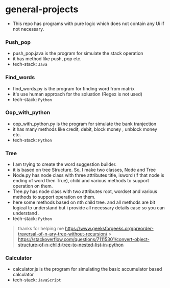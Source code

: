 # general-projects

- This repo has programs with pure logic which does not contain any Ui if not necessary.

### Push_pop

- push_pop.java is the program for simulate the stack operation
- it has method like push, pop etc.
- tech-stack: `Java`

### Find_words

- find_words.py is the program for finding word from matrix
- it's use human approach for the soluation (Regex is not used)
- tech-stack: `Python`

### Oop_with_python

- oop_with_python.py is the program for simulate the bank tranjection
- it has many methods like credit, debit, block money , unblock money etc.
- tech-stack: `Python`

### Tree

- I am trying to create the word suggestion builder.
- it is based on tree Structure. So, I make two classes, Node and Tree
- Node.py has node class with three attributes title, isword (if that node is ending of word then True), child and various methods to support operation on them.
- Tree.py has node class with two attributes root, wordset and various methods to support operation on them.
- here some methods based on nth child tree. and all methods are bit logical to understand but i provide all necessary details case so you can understand .
- tech-stack: `Python`

> thanks for helping me
> https://www.geeksforgeeks.org/preorder-traversal-of-n-ary-tree-without-recursion/ > https://stackoverflow.com/questions/71115301/convert-object-structure-of-n-child-tree-to-nested-list-in-python

### Calculator

- calculator.js is the program for simulating the basic accumulator based calculator
- tech-stack: `JavaScript`
